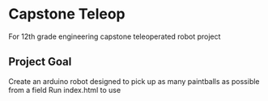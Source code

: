 # Capstone Teleop
For 12th grade engineering capstone teleoperated robot project

## Project Goal
Create an arduino robot designed to pick up as many paintballs as possible from a field
Run index.html to use

